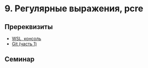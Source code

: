 # 9. Регулярные выражения, pcre

## Пререквизиты
* [WSL, консоль](../sem1)
* [Git (часть 1)](../sem2)

## Семинар
